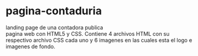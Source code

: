 # pagina-contaduria
landing page de una contadora publica <br>
pagina web con HTML5 y CSS. Contiene 4 archivos HTML con su respectivo archivo CSS cada uno y 6 imagenes en las cuales esta el logo e imagenes de fondo.
